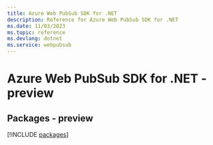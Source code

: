 ```yaml
---
title: Azure Web PubSub SDK for .NET
description: Reference for Azure Web PubSub SDK for .NET
ms.date: 11/03/2023
ms.topic: reference
ms.devlang: dotnet
ms.service: webpubsub
---
```

# Azure Web PubSub SDK for .NET - preview
## Packages - preview
[!INCLUDE [packages](web-pubsub-index.md)]